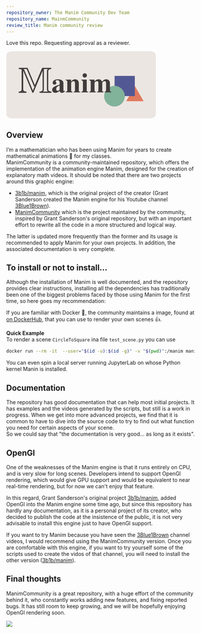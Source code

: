 ```yaml
---
repository_owner: The Manim Community Dev Team
repository_name: MainmCommunity
review_title: Manim community review
---
```

Love this repo. Requesting approval as a reviewer.

<img src="../assets/img/manim.png" width="400">

## Overview
I’m a mathematician who has been using Manim for years to create mathematical animations :movie_camera: for my classes.  
ManimCommunity is a community-maintained repository, which offers the implementation of the animation engine Manim, designed for the creation of explanatory math videos.
It should be noted that there are two projects around this graphic engine:
- [3b1b/manim](https://github.com/3b1b/manim), which is the original project of the creator (Grant Sanderson created the Manim engine for his Youtube channel [3Blue1Brown](https://www.youtube.com/@3blue1brown)).
- [ManimCommunity](https://github.com/ManimCommunity/manim) which is the project maintained by the community, inspired by Grant Sanderson's original repository, but with an important effort to rewrite all the code in a more structured and logical way.

The latter is updated more frequently than the former and its usage is recommended to apply Manim for your own projects. In addition, the associated documentation is very complete.

## To install or not to install...
Although the installation of Manim is well documented, and the repository provides clear instructions, installing all the dependencies has traditionally been one of the biggest problems faced by those using Manim for the first time, so here goes my recommendation:

If you are familiar with Docker :whale2:, the community maintains a image, found at [on DockerHub](https://hub.docker.com/r/manimcommunity/manim), that you can use to render your own scenes :+1:.

**Quick Example**  
To render a scene `CircleToSquare` ina file `test_scene.py` you can use 
```bash
docker run --rm -it  --user="$(id -u):$(id -g)" -v "$(pwd)":/manim manimcommunity/manim manim test_scenes.py CircleToSquare -qm
```
You can even spin a local server running JupyterLab on whose Python kernel Manin is installed.

## Documentation
The repository has good documentation that can help most initial projects. It has examples and the videos generated by the scripts, but still is a work in progress. When we get into more advanced projects, we find that it is common to have to dive into the source code to try to find out what function you need for certain aspects of your scene.  
So we could say that "the documentation is very good... as long as it exists".

## OpenGl
One of the weaknesses of the Manim engine is that it runs entirely on CPU, and is very slow for long scenes. Developers intend to support OpenGl rendering, which would give GPU support and would be equivalent to near real-time rendering, but for now we can't enjoy that feature.

In this regard, Grant Sanderson's original project [3b1b/manim](https://github.com/3b1b/manim), added OpenGl into the Manim engine some time ago, but since this repository has hardly any documentation, as it is a personal project of its creator, who decided to publish the code at the insistence of the public, it is not very advisable to install this engine just to have OpenGl support.

If you want to try Manim because you have seen the [3Blue1Brown](https://www.youtube.com/@3blue1brown) channel videos, I would recommend using the ManimCommunity version. Once you are comfortable with this engine, if you want to try yourself some of the scripts used to create the vidos of that channel, you will need to install the other version ([3b1b/manim](https://github.com/3b1b/manim)).

## Final thoughts
ManimCommunity is a great repository, with a huge effort of the community behind it, who constantly works adding new features, and fixing reported bugs. It has still room to keep growing, and we will be hopefully enjoying OpenGl rendering soon.

<img src="../assets/img/taylor.gif">
